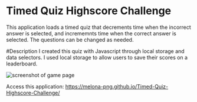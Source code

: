 # Timed Quiz Highscore Challenge

This application loads a timed quiz that decrements time when the incorrect answer is selected, and incrememnts time when the correct answer is selected.
The questions can be changed as needed. 

#Description
I created this quiz with Javascript through local storage and data selectors. I used local storage to allow users to save their scores on a leaderboard. 

<img src="./assets/img/screenshot.png" alt="screenshot of game page">

Access this application: https://melona-png.github.io/Timed-Quiz-Highscore-Challenge/
